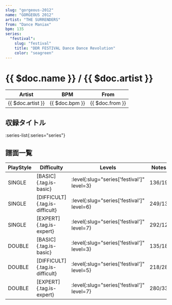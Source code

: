 ```yaml
---
slug: "gorgeous-2012"
name: "GORGEOUS 2012"
artist: "THE SURRENDERS"
from: "Dance Maniax"
bpm: 135
series:
  "festival":
    slug: "festival"
    title: "DDR FESTIVAL Dance Dance Revolution"
    color: "seagreen"
---
```


# {{ $doc.name }} / {{ $doc.artist }}

|Artist|BPM|From|
|------|---|----|
|{{ $doc.artist }}|{{ $doc.bpm }}|{{ $doc.from }}|

## 収録タイトル

:series-list{:series="series"}

## 譜面一覧

|PlayStyle|Difficulty|Levels|Notes|Movie|
|---------|----------|------|-----|-----|
|SINGLE|[BASIC]{.tag.is-basic}|:level{:slug="series['festival']" level=3}|136/19||
|SINGLE|[DIFFICULT]{.tag.is-difficult}|:level{:slug="series['festival']" level=6}|249/13||
|SINGLE|[EXPERT]{.tag.is-expert}|:level{:slug="series['festival']" level=7}|292/12||
|DOUBLE|[BASIC]{.tag.is-basic}|:level{:slug="series['festival']" level=3}|135/18||
|DOUBLE|[DIFFICULT]{.tag.is-difficult}|:level{:slug="series['festival']" level=5}|218/28||
|DOUBLE|[EXPERT]{.tag.is-expert}|:level{:slug="series['festival']" level=7}|280/33||
